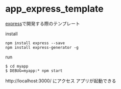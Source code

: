 # app_express_template
[express](http://expressjs.com/ja/)で開発する際のテンプレート


install
```
npm install express --save
npm install express-generator -g
```

run 
```
$ cd myapp
$ DEBUG=myapp:* npm start
```

http://localhost:3000/ にアクセス
アプリが起動できる

